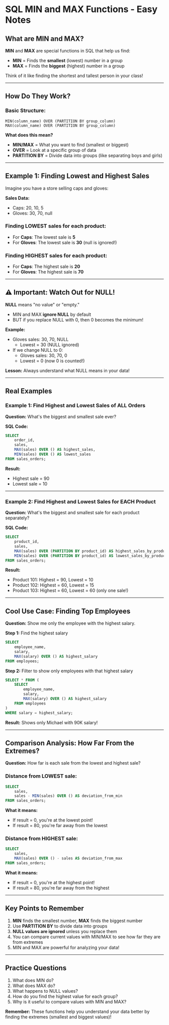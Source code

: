 # SQL MIN and MAX Functions - Easy Notes

## What are MIN and MAX?

**MIN** and **MAX** are special functions in SQL that help us find:
- **MIN** = Finds the **smallest** (lowest) number in a group
- **MAX** = Finds the **biggest** (highest) number in a group

Think of it like finding the shortest and tallest person in your class!

---

## How Do They Work?

### Basic Structure:
```
MIN(column_name) OVER (PARTITION BY group_column)
MAX(column_name) OVER (PARTITION BY group_column)
```

**What does this mean?**
- **MIN/MAX** = What you want to find (smallest or biggest)
- **OVER** = Look at a specific group of data
- **PARTITION BY** = Divide data into groups (like separating boys and girls)

---

## Example 1: Finding Lowest and Highest Sales

Imagine you have a store selling caps and gloves:

**Sales Data:**
- Caps: 20, 10, 5
- Gloves: 30, 70, null

### Finding LOWEST sales for each product:
- For **Caps**: The lowest sale is **5**
- For **Gloves**: The lowest sale is **30** (null is ignored!)

### Finding HIGHEST sales for each product:
- For **Caps**: The highest sale is **20**
- For **Gloves**: The highest sale is **70**

---

## ⚠️ Important: Watch Out for NULL!

**NULL** means "no value" or "empty."

- MIN and MAX **ignore NULL** by default
- BUT if you replace NULL with 0, then 0 becomes the minimum!

**Example:**
- Gloves sales: 30, 70, NULL
  - Lowest = 30 (NULL ignored)
- If we change NULL to 0:
  - Gloves sales: 30, 70, 0
  - Lowest = 0 (now 0 is counted!)

**Lesson:** Always understand what NULL means in your data!

---

## Real Examples

### Example 1: Find Highest and Lowest Sales of ALL Orders

**Question:** What's the biggest and smallest sale ever?

**SQL Code:**
```sql
SELECT 
    order_id,
    sales,
    MAX(sales) OVER () AS highest_sales,
    MIN(sales) OVER () AS lowest_sales
FROM sales_orders;
```

**Result:** 
- Highest sale = 90
- Lowest sale = 10

---

### Example 2: Find Highest and Lowest Sales for EACH Product

**Question:** What's the biggest and smallest sale for each product separately?

**SQL Code:**
```sql
SELECT 
    product_id,
    sales,
    MAX(sales) OVER (PARTITION BY product_id) AS highest_sales_by_product,
    MIN(sales) OVER (PARTITION BY product_id) AS lowest_sales_by_product
FROM sales_orders;
```

**Result:**
- Product 101: Highest = 90, Lowest = 10
- Product 102: Highest = 60, Lowest = 15
- Product 103: Highest = 60, Lowest = 60 (only one sale!)

---

## Cool Use Case: Finding Top Employees

**Question:** Show me only the employee with the highest salary.

**Step 1:** Find the highest salary
```sql
SELECT 
    employee_name,
    salary,
    MAX(salary) OVER () AS highest_salary
FROM employees;
```

**Step 2:** Filter to show only employees with that highest salary
```sql
SELECT * FROM (
    SELECT 
        employee_name,
        salary,
        MAX(salary) OVER () AS highest_salary
    FROM employees
) 
WHERE salary = highest_salary;
```

**Result:** Shows only Michael with 90K salary!

---

## Comparison Analysis: How Far From the Extremes?

**Question:** How far is each sale from the lowest and highest sale?

### Distance from LOWEST sale:
```sql
SELECT 
    sales,
    sales - MIN(sales) OVER () AS deviation_from_min
FROM sales_orders;
```

**What it means:**
- If result = 0, you're at the lowest point!
- If result = 80, you're far away from the lowest

### Distance from HIGHEST sale:
```sql
SELECT 
    sales,
    MAX(sales) OVER () - sales AS deviation_from_max
FROM sales_orders;
```

**What it means:**
- If result = 0, you're at the highest point!
- If result = 80, you're far away from the highest

---

## Key Points to Remember

1. **MIN** finds the smallest number, **MAX** finds the biggest number
2. Use **PARTITION BY** to divide data into groups
3. **NULL values are ignored** unless you replace them
4. You can compare current values with MIN/MAX to see how far they are from extremes
5. MIN and MAX are powerful for analyzing your data!

---

## Practice Questions

1. What does MIN do?
2. What does MAX do?
3. What happens to NULL values?
4. How do you find the highest value for each group?
5. Why is it useful to compare values with MIN and MAX?

**Remember:** These functions help you understand your data better by finding the extremes (smallest and biggest values)!
